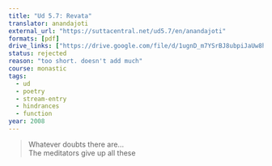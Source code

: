 ```yaml
---
title: "Ud 5.7: Revata"
translator: anandajoti
external_url: "https://suttacentral.net/ud5.7/en/anandajoti"
formats: [pdf]
drive_links: ["https://drive.google.com/file/d/1ugnD_m7YSrBJ8ubpiJaUw8hIwwMu08h1"]
status: rejected
reason: "too short. doesn't add much"
course: monastic
tags:
  - ud
  - poetry
  - stream-entry
  - hindrances
  - function
year: 2008
---
```


> Whatever doubts there are...  
The meditators give up all these

